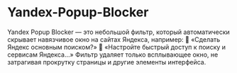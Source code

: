 # Yandex-Popup-Blocker
Yandex Popup Blocker — это небольшой фильтр, который автоматически скрывает навязчивое окно на сайтах Яндекса, например:  💬 «Сделать Яндекс основным поиском?» 💬 «Настройте быстрый доступ к поиску и сервисам Яндекса…»  Фильтр удаляет только всплывающее окно, не затрагивая прокрутку страницы и другие элементы интерфейса.
